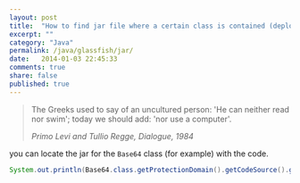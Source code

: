 ```yaml
---
layout: post
title:  "How to find jar file where a certain class is contained (deployed in GlassFish)."
excerpt: ""
category: "Java"
permalink: /java/glassfish/jar/
date:   2014-01-03 22:45:33
comments: true
share: false
published: true
---
```


> The Greeks used to say of an uncultured person: 'He can neither read nor swim'; today we should add: 'nor use a computer'.
>
> <cite>Primo Levi and Tullio Regge, Dialogue, 1984</cite>

you can locate the jar for the `Base64` class (for example) with the code.

```java
System.out.println(Base64.class.getProtectionDomain().getCodeSource().getLocation());
```

